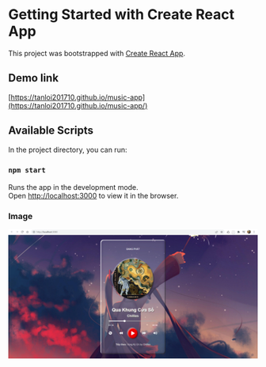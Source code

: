 # Getting Started with Create React App

This project was bootstrapped with [Create React App](https://github.com/facebook/create-react-app).

## Demo link
[https://tanloi201710.github.io/music-app](https://tanloi201710.github.io/music-app/)

## Available Scripts

In the project directory, you can run:

### `npm start`

Runs the app in the development mode.\
Open [http://localhost:3000](http://localhost:3000) to view it in the browser.

### Image

![Web UI](/views/userInterface.png "Audio Player UI")
